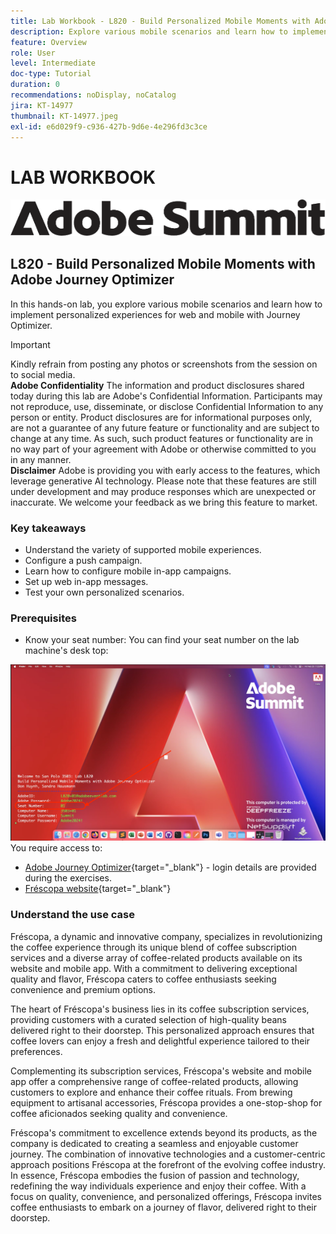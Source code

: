 ```yaml
---
title: Lab Workbook - L820 - Build Personalized Mobile Moments with Adobe Journey Optimizer
description: Explore various mobile scenarios and learn how to implement personalized experiences for web and mobile with Journey Optimizer.
feature: Overview
role: User
level: Intermediate
doc-type: Tutorial
duration: 0
recommendations: noDisplay, noCatalog
jira: KT-14977
thumbnail: KT-14977.jpeg
exl-id: e6d029f9-c936-427b-9d6e-4e296fd3c3ce
---
```

# LAB WORKBOOK

![Adobe Summit - alt text](/help/summit/l820-lab-workbook/assets/adobe-summit.png "Adobe Summit")

## L820 - Build Personalized Mobile Moments with Adobe Journey Optimizer 

In this hands-on lab, you explore various mobile scenarios and learn how to implement personalized experiences for web and mobile with Journey Optimizer. 


>[!IMPORTANT]
>
>Kindly refrain from posting any photos or screenshots from the session on to social media.
><br>
>**Adobe Confidentiality**
>The information and product disclosures shared today during this lab are Adobe's Confidential Information. 
>Participants may not reproduce, use, disseminate, or disclose Confidential Information to any person or entity.
>Product disclosures are for informational purposes only, are not a guarantee of any future feature or functionality and are subject to change at any time. As such, such product features or functionality are in no way part of your agreement with Adobe or otherwise committed to you in any manner.
><br>
>**Disclaimer**
>Adobe is providing you with early access to the features, which leverage generative AI technology. Please note that these features are still under development and may produce responses which are unexpected or inaccurate. We welcome your feedback as we bring this feature to market.


### Key takeaways

* Understand the variety of supported mobile experiences.
* Configure a push campaign.
* Learn how to configure mobile in-app campaigns. 
* Set up web in-app messages.
* Test your own personalized scenarios.

### Prerequisites

* Know your seat number: You can find your seat number on the lab machine's desk top:

![Seat number](/help/summit/l820-lab-workbook/assets/locate-seat-number.png)
You require access to:

* [Adobe Journey Optimizer](https://experience.adobe.com/#/@techmarketingdemos/sname:summit-ajo-lab/journey-optimizer/home){target="_blank"}  - login details are provided during the exercises.
* [Fréscopa website](https://dsn.adobe.com/p/adobe-summit-2024?token=eyJhbGciOiJIUzI1NiIsInR5cCI6IkpXVCJ9.eyJpZCI6ImFub255bW91cyIsImVtYWlsIjoiYW5vbnltb3VzQGFkb2JlLmNvbSIsImlzc3VlciI6InNoYXJlZC1saW5rIiwiYXJnb24iOnsiYWNjZXNzIjoicmVhZC1wcm9qZWN0IiwicHJvamVjdElkIjoiYWRvYmUtc3VtbWl0LTIwMjQifSwiaWF0IjoxNzEwNTI0MTIwLCJleHAiOjE3MTIzMzg1MjB9.q2uGVst6HjJw8SCWl-3pViNzepkdGnNCvGqZnbbkTsY){target="_blank"} 


### Understand the use case

Fréscopa, a dynamic and innovative company, specializes in revolutionizing the coffee experience through its unique blend of coffee subscription services and a diverse array of coffee-related products available on its website and mobile app. With a commitment to delivering exceptional quality and flavor, Fréscopa caters to coffee enthusiasts seeking convenience and premium options.

The heart of Fréscopa's business lies in its coffee subscription services, providing customers with a curated selection of high-quality beans delivered right to their doorstep. This personalized approach ensures that coffee lovers can enjoy a fresh and delightful experience tailored to their preferences.

Complementing its subscription services, Fréscopa's website and mobile app offer a comprehensive range of coffee-related products, allowing customers to explore and enhance their coffee rituals. From brewing equipment to artisanal accessories, Fréscopa provides a one-stop-shop for coffee aficionados seeking quality and convenience.

Fréscopa's commitment to excellence extends beyond its products, as the company is dedicated to creating a seamless and enjoyable customer journey. The combination of innovative technologies and a customer-centric approach positions Fréscopa at the forefront of the evolving coffee industry. In essence, Fréscopa embodies the fusion of passion and technology, redefining the way individuals experience and enjoy their coffee. With a focus on quality, convenience, and personalized offerings, Fréscopa invites coffee enthusiasts to embark on a journey of flavor, delivered right to their doorstep.
